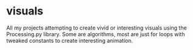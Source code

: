 # visuals

All my projects attempting to create vivid or interesting visuals using the Processing.py library. Some are algorithms, most are just for loops with tweaked constants to create interesting animation.